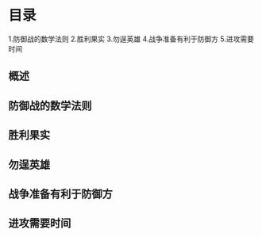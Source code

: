 # 目录
1.防御战的数学法则
2.胜利果实
3.勿逞英雄
4.战争准备有利于防御方
5.进攻需要时间

## 概述
## 防御战的数学法则
## 胜利果实
## 勿逞英雄
## 战争准备有利于防御方
## 进攻需要时间